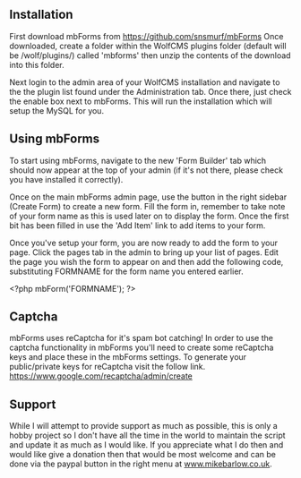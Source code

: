## Installation

First download mbForms from https://github.com/snsmurf/mbForms
Once downloaded, create a folder within the WolfCMS plugins folder (default will be /wolf/plugins/) called 'mbforms' then unzip the contents of the download into this folder.

Next login to the admin area of your WolfCMS installation and navigate to the the plugin list found under the Administration tab. Once there, just check the enable box next to mbForms. This will run the installation which will setup the MySQL for you.

## Using mbForms

To start using mbForms, navigate to the new 'Form Builder' tab which should now appear at the top of your admin (if it's not there, please check you have installed it correctly).

Once on the main mbForms admin page, use the button in the right sidebar (Create Form) to create a new form. Fill the form in, remember to take note of your form name as this is used later on to display the form.
Once the first bit has been filled in use the 'Add Item' link to add items to your form.

Once you've setup your form, you are now ready to add the form to your page. Click the pages tab in the admin to bring up your list of pages. Edit the page you wish the form to appear on and then add the following code, substituting FORMNAME for the form name you entered earlier.

&lt;?php mbForm('FORMNAME'); ?&gt;

## Captcha

mbForms uses reCaptcha for it's spam bot catching! In order to use the captcha functionality in mbForms you'll need to create some reCaptcha keys and place these in the mbForms settings. To generate your public/private keys for reCaptcha visit the follow link.
https://www.google.com/recaptcha/admin/create

## Support

While I will attempt to provide support as much as possible, this is only a hobby project so I don't have all the time in the world to maintain the script and update it as much as I would like.
If you appreciate what I do then and would like give a donation then that would be most welcome and can be done via the paypal button in the right menu at www.mikebarlow.co.uk.
